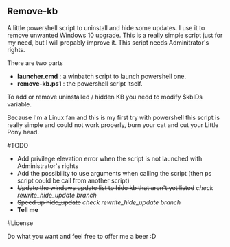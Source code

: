 Remove-kb
---------

A little powershell script to uninstall and hide some updates. I use it to
remove unwanted Windows 10 upgrade. This is a really simple script just for 
my need, but I will propably improve it. This script needs Adminitrator's rights.

There are two parts
  
  * **launcher.cmd** : a winbatch script to launch powershell one.
  * **remove-kb.ps1** : the powershell script itself.
  
To add or remove uninstalled / hidden KB you nedd to modify $kbIDs 
variable.

Because I'm a Linux fan and this is my first try with powershell
this script is really simple and could not work properly, burn your cat
and cut your Little Pony head.

#TODO

 * Add privilege elevation error when the script is not launched with Administrator's rights
 * Add the possibility to use arguments when calling the script (then ps script could be call from
 another script)
 * ~~Update the windows update list to hide kb that aren't yet listed~~ *check rewrite_hide_update branch*
 * ~~Speed up hide_update~~ *check rewrite_hide_update branch*
 * **Tell me**

#License

Do what you want and feel free to offer me a beer :D
